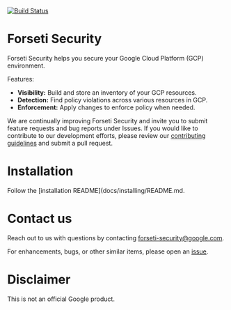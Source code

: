 [![Build Status](https://travis-ci.org/GoogleCloudPlatform/forseti-security.svg?branch=master)](https://travis-ci.org/GoogleCloudPlatform/forseti-security)

# Forseti Security
Forseti Security helps you secure your Google Cloud Platform (GCP) environment.

Features:

* **Visibility:** Build and store an inventory of your GCP resources.
* **Detection:** Find policy violations across various resources in GCP.
* **Enforcement:** Apply changes to enforce policy when needed.

We are continually improving Forseti Security and invite you to submit feature requests and bug reports under Issues. If you would like to contribute to our development efforts, please review our [contributing guidelines](/CONTRIBUTING.md) and submit a pull request.

# Installation
Follow the [installation README](docs/installing/README.md.

# Contact us
Reach out to us with questions by contacting [forseti-security@google.com](mailto:forseti-security@google.com).

For enhancements, bugs, or other similar items, please open an [issue](https://github.com/GoogleCloudPlatform/forseti-security/issues).

# Disclaimer
This is not an official Google product.
